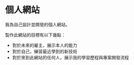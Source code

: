 # 個人網站

我為自己設計並開發的個人網站。

製作此網站的目標有以下幾點：

* 對於未來的雇主，展示本人的能力
* 對於自己，練習最近學到的新技術
* 對於來到此網站的任何人，展示我的學習歷程與專案開發流程
